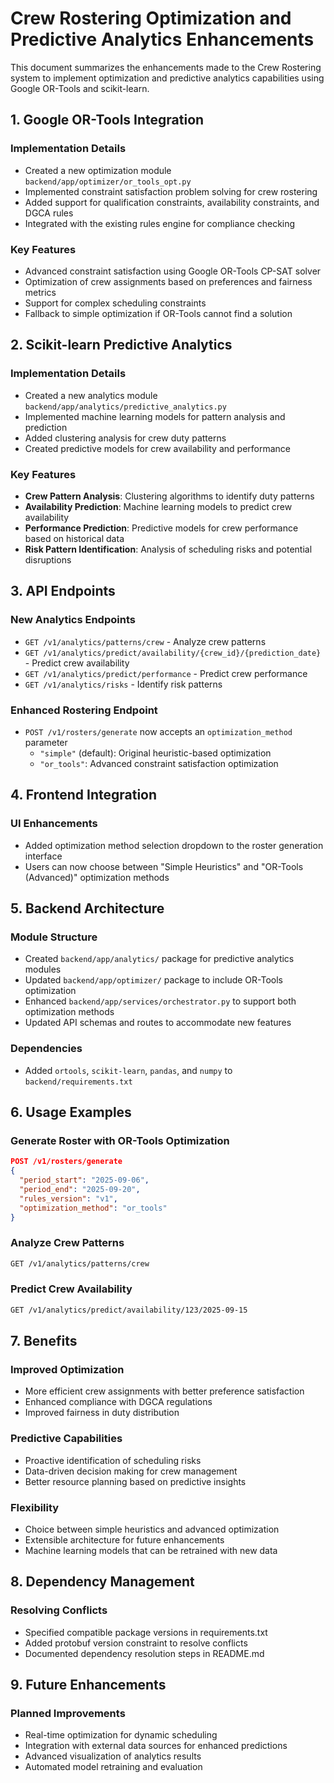 # Crew Rostering Optimization and Predictive Analytics Enhancements

This document summarizes the enhancements made to the Crew Rostering system to implement optimization and predictive analytics capabilities using Google OR-Tools and scikit-learn.

## 1. Google OR-Tools Integration

### Implementation Details
- Created a new optimization module `backend/app/optimizer/or_tools_opt.py`
- Implemented constraint satisfaction problem solving for crew rostering
- Added support for qualification constraints, availability constraints, and DGCA rules
- Integrated with the existing rules engine for compliance checking

### Key Features
- Advanced constraint satisfaction using Google OR-Tools CP-SAT solver
- Optimization of crew assignments based on preferences and fairness metrics
- Support for complex scheduling constraints
- Fallback to simple optimization if OR-Tools cannot find a solution

## 2. Scikit-learn Predictive Analytics

### Implementation Details
- Created a new analytics module `backend/app/analytics/predictive_analytics.py`
- Implemented machine learning models for pattern analysis and prediction
- Added clustering analysis for crew duty patterns
- Created predictive models for crew availability and performance

### Key Features
- **Crew Pattern Analysis**: Clustering algorithms to identify duty patterns
- **Availability Prediction**: Machine learning models to predict crew availability
- **Performance Prediction**: Predictive models for crew performance based on historical data
- **Risk Pattern Identification**: Analysis of scheduling risks and potential disruptions

## 3. API Endpoints

### New Analytics Endpoints
- `GET /v1/analytics/patterns/crew` - Analyze crew patterns
- `GET /v1/analytics/predict/availability/{crew_id}/{prediction_date}` - Predict crew availability
- `GET /v1/analytics/predict/performance` - Predict crew performance
- `GET /v1/analytics/risks` - Identify risk patterns

### Enhanced Rostering Endpoint
- `POST /v1/rosters/generate` now accepts an `optimization_method` parameter
  - `"simple"` (default): Original heuristic-based optimization
  - `"or_tools"`: Advanced constraint satisfaction optimization

## 4. Frontend Integration

### UI Enhancements
- Added optimization method selection dropdown to the roster generation interface
- Users can now choose between "Simple Heuristics" and "OR-Tools (Advanced)" optimization methods

## 5. Backend Architecture

### Module Structure
- Created `backend/app/analytics/` package for predictive analytics modules
- Updated `backend/app/optimizer/` package to include OR-Tools optimization
- Enhanced `backend/app/services/orchestrator.py` to support both optimization methods
- Updated API schemas and routes to accommodate new features

### Dependencies
- Added `ortools`, `scikit-learn`, `pandas`, and `numpy` to `backend/requirements.txt`

## 6. Usage Examples

### Generate Roster with OR-Tools Optimization
```json
POST /v1/rosters/generate
{
  "period_start": "2025-09-06",
  "period_end": "2025-09-20",
  "rules_version": "v1",
  "optimization_method": "or_tools"
}
```

### Analyze Crew Patterns
```bash
GET /v1/analytics/patterns/crew
```

### Predict Crew Availability
```bash
GET /v1/analytics/predict/availability/123/2025-09-15
```

## 7. Benefits

### Improved Optimization
- More efficient crew assignments with better preference satisfaction
- Enhanced compliance with DGCA regulations
- Improved fairness in duty distribution

### Predictive Capabilities
- Proactive identification of scheduling risks
- Data-driven decision making for crew management
- Better resource planning based on predictive insights

### Flexibility
- Choice between simple heuristics and advanced optimization
- Extensible architecture for future enhancements
- Machine learning models that can be retrained with new data

## 8. Dependency Management

### Resolving Conflicts
- Specified compatible package versions in requirements.txt
- Added protobuf version constraint to resolve conflicts
- Documented dependency resolution steps in README.md

## 9. Future Enhancements

### Planned Improvements
- Real-time optimization for dynamic scheduling
- Integration with external data sources for enhanced predictions
- Advanced visualization of analytics results
- Automated model retraining and evaluation
